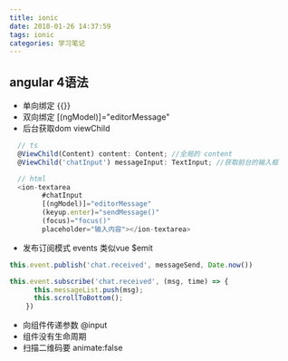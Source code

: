 ```yaml
---
title: ionic
date: 2018-01-26 14:37:59
tags: ionic
categories: 学习笔记
---
```



## angular 4语法

- 单向绑定 {{}}
- 双向绑定 [(ngModel)]="editorMessage"
- 后台获取dom viewChild 
```js
  // ts
  @ViewChild(Content) content: Content; //全局的 content
  @ViewChild('chatInput') messageInput: TextInput; //获取前台的输入框

  // html
  <ion-textarea
        #chatInput
        [(ngModel)]="editorMessage"
        (keyup.enter)="sendMessage()"
        (focus)="focus()"
        placeholder="输入内容"></ion-textarea>
```
- 发布订阅模式 events  类似vue $emit
```js
this.event.publish('chat.received', messageSend, Date.now())

this.event.subscribe('chat.received', (msg, time) => {
      this.messageList.push(msg);
      this.scrollToBottom();
    })
```

- 向组件传递参数 @input
- 组件没有生命周期 
- 扫描二维码要 animate:false